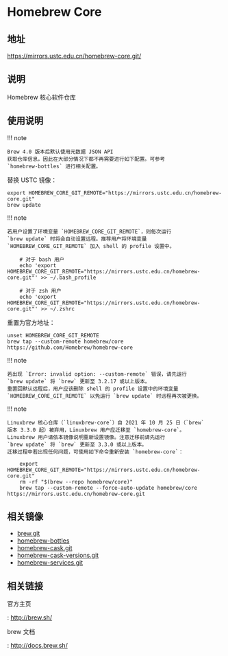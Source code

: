 # Homebrew Core

## 地址

<https://mirrors.ustc.edu.cn/homebrew-core.git/>

## 说明

Homebrew 核心软件仓库

## 使用说明

!!! note

    Brew 4.0 版本后默认使用元数据 JSON API
    获取仓库信息，因此在大部分情况下都不再需要进行如下配置。可参考
    `homebrew-bottles` 进行相关配置。

替换 USTC 镜像：

    export HOMEBREW_CORE_GIT_REMOTE="https://mirrors.ustc.edu.cn/homebrew-core.git"
    brew update

!!! note

    若用户设置了环境变量 `HOMEBREW_CORE_GIT_REMOTE`，则每次运行
    `brew update` 时将会自动设置远程。推荐用户将环境变量
    `HOMEBREW_CORE_GIT_REMOTE` 加入 shell 的 profile 设置中。

        # 对于 bash 用户
        echo 'export HOMEBREW_CORE_GIT_REMOTE="https://mirrors.ustc.edu.cn/homebrew-core.git"' >> ~/.bash_profile

        # 对于 zsh 用户
        echo 'export HOMEBREW_CORE_GIT_REMOTE="https://mirrors.ustc.edu.cn/homebrew-core.git"' >> ~/.zshrc

重置为官方地址：

    unset HOMEBREW_CORE_GIT_REMOTE
    brew tap --custom-remote homebrew/core https://github.com/Homebrew/homebrew-core

!!! note

    若出现 `Error: invalid option: --custom-remote` 错误，请先运行
    `brew update` 将 `brew` 更新至 3.2.17 或以上版本。
    重置回默认远程后，用户应该删除 shell 的 profile 设置中的环境变量
    `HOMEBREW_CORE_GIT_REMOTE` 以免运行 `brew update` 时远程再次被更换。

!!! note

    Linuxbrew 核心仓库（`linuxbrew-core`）自 2021 年 10 月 25 日（`brew`
    版本 3.3.0 起）被弃用，Linuxbrew 用户应迁移至 `homebrew-core`。
    Linuxbrew 用户请依本镜像说明重新设置镜像。注意迁移前请先运行
    `brew update` 将 `brew` 更新至 3.3.0 或以上版本。
    迁移过程中若出现任何问题，可使用如下命令重新安装 `homebrew-core`：

        export HOMEBREW_CORE_GIT_REMOTE="https://mirrors.ustc.edu.cn/homebrew-core.git"
        rm -rf "$(brew --repo homebrew/core)"
        brew tap --custom-remote --force-auto-update homebrew/core https://mirrors.ustc.edu.cn/homebrew-core.git

## 相关镜像

- [brew.git](brew.git.md)
- [homebrew-bottles](homebrew-bottles.md)
- [homebrew-cask.git](homebrew-cask.git.md)
- [homebrew-cask-versions.git](homebrew-cask-versions.git.md)
- [homebrew-services.git](homebrew-services.git.md)

## 相关链接

官方主页

:   <http://brew.sh/>

brew 文档

:   <http://docs.brew.sh/>
